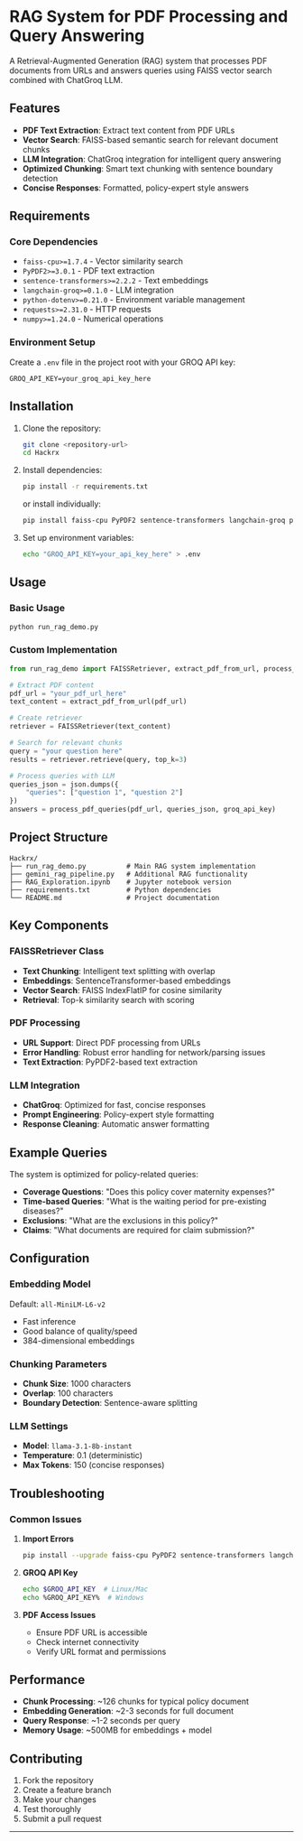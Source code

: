 
# RAG System for PDF Processing and Query Answering

A Retrieval-Augmented Generation (RAG) system that processes PDF documents from URLs and answers queries using FAISS vector search combined with ChatGroq LLM.

## Features

- **PDF Text Extraction**: Extract text content from PDF URLs
- **Vector Search**: FAISS-based semantic search for relevant document chunks
- **LLM Integration**: ChatGroq integration for intelligent query answering
- **Optimized Chunking**: Smart text chunking with sentence boundary detection
- **Concise Responses**: Formatted, policy-expert style answers

## Requirements

### Core Dependencies
- `faiss-cpu>=1.7.4` - Vector similarity search
- `PyPDF2>=3.0.1` - PDF text extraction
- `sentence-transformers>=2.2.2` - Text embeddings
- `langchain-groq>=0.1.0` - LLM integration
- `python-dotenv>=0.21.0` - Environment variable management
- `requests>=2.31.0` - HTTP requests
- `numpy>=1.24.0` - Numerical operations

### Environment Setup
Create a `.env` file in the project root with your GROQ API key:
```
GROQ_API_KEY=your_groq_api_key_here
```

## Installation

1. Clone the repository:
   ```bash
   git clone <repository-url>
   cd Hackrx
   ```

2. Install dependencies:
   ```bash
   pip install -r requirements.txt
   ```
   or install individually:
   ```bash
   pip install faiss-cpu PyPDF2 sentence-transformers langchain-groq python-dotenv requests numpy
   ```

3. Set up environment variables:
   ```bash
   echo "GROQ_API_KEY=your_api_key_here" > .env
   ```

## Usage

### Basic Usage
```python
python run_rag_demo.py
```

### Custom Implementation
```python
from run_rag_demo import FAISSRetriever, extract_pdf_from_url, process_pdf_queries

# Extract PDF content
pdf_url = "your_pdf_url_here"
text_content = extract_pdf_from_url(pdf_url)

# Create retriever
retriever = FAISSRetriever(text_content)

# Search for relevant chunks
query = "your question here"
results = retriever.retrieve(query, top_k=3)

# Process queries with LLM
queries_json = json.dumps({
    "queries": ["question 1", "question 2"]
})
answers = process_pdf_queries(pdf_url, queries_json, groq_api_key)
```

## Project Structure

```
Hackrx/
├── run_rag_demo.py          # Main RAG system implementation
├── gemini_rag_pipeline.py   # Additional RAG functionality
├── RAG_Exploration.ipynb    # Jupyter notebook version
├── requirements.txt         # Python dependencies
└── README.md                # Project documentation
```

## Key Components

### FAISSRetriever Class
- **Text Chunking**: Intelligent text splitting with overlap
- **Embeddings**: SentenceTransformer-based embeddings
- **Vector Search**: FAISS IndexFlatIP for cosine similarity
- **Retrieval**: Top-k similarity search with scoring

### PDF Processing
- **URL Support**: Direct PDF processing from URLs
- **Error Handling**: Robust error handling for network/parsing issues
- **Text Extraction**: PyPDF2-based text extraction

### LLM Integration
- **ChatGroq**: Optimized for fast, concise responses
- **Prompt Engineering**: Policy-expert style formatting
- **Response Cleaning**: Automatic answer formatting

## Example Queries

The system is optimized for policy-related queries:

- **Coverage Questions**: "Does this policy cover maternity expenses?"
- **Time-based Queries**: "What is the waiting period for pre-existing diseases?"
- **Exclusions**: "What are the exclusions in this policy?"
- **Claims**: "What documents are required for claim submission?"

## Configuration

### Embedding Model
Default: `all-MiniLM-L6-v2`
- Fast inference
- Good balance of quality/speed
- 384-dimensional embeddings

### Chunking Parameters
- **Chunk Size**: 1000 characters
- **Overlap**: 100 characters
- **Boundary Detection**: Sentence-aware splitting

### LLM Settings
- **Model**: `llama-3.1-8b-instant`
- **Temperature**: 0.1 (deterministic)
- **Max Tokens**: 150 (concise responses)

## Troubleshooting

### Common Issues

1. **Import Errors**
   ```bash
   pip install --upgrade faiss-cpu PyPDF2 sentence-transformers langchain-groq
   ```

2. **GROQ API Key**
   ```bash
   echo $GROQ_API_KEY  # Linux/Mac
   echo %GROQ_API_KEY%  # Windows
   ```

3. **PDF Access Issues**
   - Ensure PDF URL is accessible
   - Check internet connectivity
   - Verify URL format and permissions

## Performance

- **Chunk Processing**: ~126 chunks for typical policy document
- **Embedding Generation**: ~2-3 seconds for full document
- **Query Response**: ~1-2 seconds per query
- **Memory Usage**: ~500MB for embeddings + model

## Contributing

1. Fork the repository
2. Create a feature branch
3. Make your changes
4. Test thoroughly
5. Submit a pull request

---
